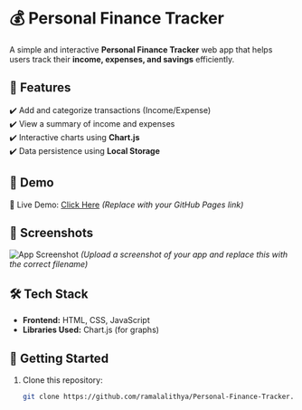# 💰 Personal Finance Tracker

A simple and interactive **Personal Finance Tracker** web app that helps users track their **income, expenses, and savings** efficiently.

## 🌟 Features
✔️ Add and categorize transactions (Income/Expense)  
✔️ View a summary of income and expenses  
✔️ Interactive charts using **Chart.js**  
✔️ Data persistence using **Local Storage**  

## 🎥 Demo
🚀 Live Demo: [Click Here](https://ramalalithya.github.io/Personal-Finance-Tracker/) *(Replace with your GitHub Pages link)*

## 📸 Screenshots
![App Screenshot](screenshot.png) *(Upload a screenshot of your app and replace this with the correct filename)*

## 🛠️ Tech Stack
- **Frontend:** HTML, CSS, JavaScript  
- **Libraries Used:** Chart.js (for graphs)

## 🚀 Getting Started

1. Clone this repository:
   ```sh
   git clone https://github.com/ramalalithya/Personal-Finance-Tracker.git
